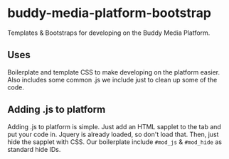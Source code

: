 buddy-media-platform-bootstrap
==============================

Templates &amp; Bootstraps for developing on the Buddy Media Platform.

Uses
-----

Boilerplate and template CSS to make developing on the platform easier. Also includes some common .js we include just to clean up some of the code. 

Adding .js to platform
----------------------

Adding .js to platform is simple. Just add an HTML sapplet to the tab and put your code in. Jquery is already loaded, so don't load that. Then, just hide the sapplet with CSS. Our boilerplate include `#mod_js` &amp; `#mod_hide` as standard hide IDs. 


